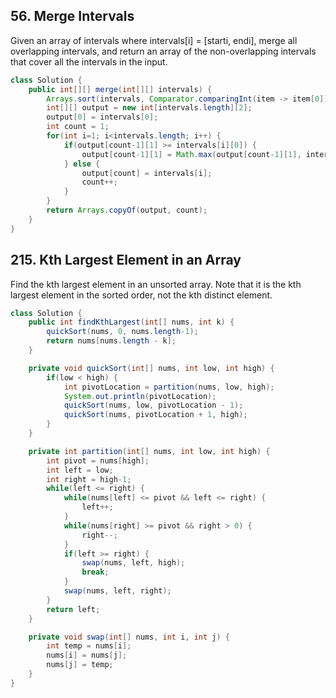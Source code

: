 ## 56. Merge Intervals
Given an array of intervals where intervals[i] = [starti, endi], merge all overlapping intervals, and return an array of the non-overlapping intervals that cover all the intervals in the input.
```java
class Solution {
    public int[][] merge(int[][] intervals) {
        Arrays.sort(intervals, Comparator.comparingInt(item -> item[0]));
        int[][] output = new int[intervals.length][2];
        output[0] = intervals[0];
        int count = 1;
        for(int i=1; i<intervals.length; i++) {
            if(output[count-1][1] >= intervals[i][0]) {
                output[count-1][1] = Math.max(output[count-1][1], intervals[i][1]);
            } else {
                output[count] = intervals[i];
                count++;
            }
        }
        return Arrays.copyOf(output, count);
    }
}
```

## 215. Kth Largest Element in an Array
Find the kth largest element in an unsorted array. Note that it is the kth largest element in the sorted order, not the kth distinct element.
```java
class Solution {
    public int findKthLargest(int[] nums, int k) {
        quickSort(nums, 0, nums.length-1);
        return nums[nums.length - k];
    }

    private void quickSort(int[] nums, int low, int high) {
        if(low < high) {
            int pivotLocation = partition(nums, low, high);
            System.out.println(pivotLocation);
            quickSort(nums, low, pivotLocation - 1);
            quickSort(nums, pivotLocation + 1, high);
        }
    }

    private int partition(int[] nums, int low, int high) {
        int pivot = nums[high];
        int left = low;
        int right = high-1;
        while(left <= right) {
            while(nums[left] <= pivot && left <= right) {
                left++;
            }
            while(nums[right] >= pivot && right > 0) {
                right--;
            }
            if(left >= right) {
                swap(nums, left, high);
                break;
            }
            swap(nums, left, right);
        }
        return left;
    }

    private void swap(int[] nums, int i, int j) {
        int temp = nums[i];
        nums[i] = nums[j];
        nums[j] = temp;
    }
}
```